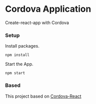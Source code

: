 # Cordova Application

Create-react-app with Cordova

### Setup

Install packages.

```npm install```

Start the App.

```npm start```

### Based

This project based on [Cordova-React](https://github.com/johnkmzhou/cordova-create-react-app)

